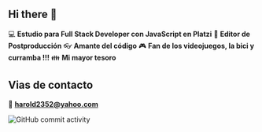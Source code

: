 ## Hi there 👋

:computer: **Estudio para Full Stack Developer con JavaScript en Platzi**
:pencil: **Editor de Postproducción**
:eyeglasses: **Amante del código**
:video_game: **Fan de los videojuegos, la bici y curramba !!!**
:family: **Mi mayor tesoro**

## Vias de contacto

:email: **harold2352@yahoo.com**

![GitHub commit activity](https://img.shields.io/github/commit-activity/m/hucrosj/hucrosj)
